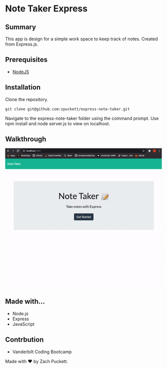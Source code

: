 # Note Taker Express

## Summary
This app is design for a simple work space to keep track of notes. Created from Express.js.

## Prerequisites
* [NodeJS](https://nodejs.org/)

## Installation

Clone the repository.

```
git clone git@github.com:zpuckett/express-note-taker.git
```

Navigate to the express-note-taker folder using the command prompt.
Use npm install and node server.js to view on localhost.

## Walkthrough

![Walkthrough](Develop/noteexpresswt.gif)


## Made with...

* Node.js
* Express
* JavaScript

## Contrbution

* Vanderbilt Coding Bootcamp

Made with :heart: by Zach Puckett.


